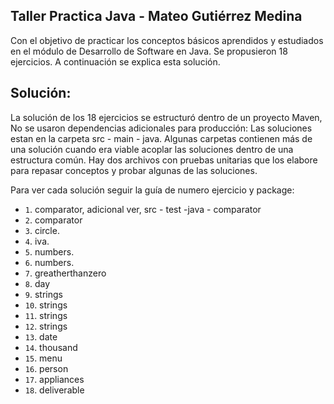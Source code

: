 ## Taller Practica Java - Mateo Gutiérrez Medina

Con el objetivo de practicar los conceptos básicos aprendidos y estudiados en el módulo de Desarrollo de Software en Java.
Se propusieron 18 ejercicios. A continuación se explica esta solución.

## Solución:

La solución de los 18 ejercicios se estructuró dentro de un proyecto Maven, No se usaron dependencias adicionales para producción:
Las soluciones estan en la carpeta src - main - java. Algunas carpetas contienen más de una solución cuando era viable acoplar las soluciones dentro de una estructura común.
Hay dos archivos con pruebas unitarias que los elabore para repasar conceptos y probar algunas de las soluciones.

Para ver cada solución seguir la guía de numero ejercicio y package:

- `1`. comparator,  adicional ver, src - test -java - comparator
- `2`. comparator 
- `3`. circle.
- `4`. iva.
- `5`. numbers.
- `6`. numbers.
- `7`. greatherthanzero
- `8`. day 
- `9`. strings 
- `10`. strings 
- `11`. strings
- `12`. strings
- `13`. date 
- `14`. thousand
- `15`. menu
- `16`. person
- `17`. appliances
- `18`. deliverable





